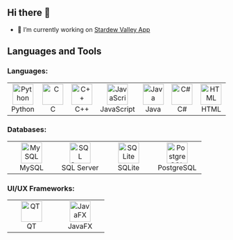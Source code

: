 ## Hi there 👋

<!--
**Razvanix445/Razvanix445** is a ✨ _special_ ✨ repository because its `README.md` (this file) appears on your GitHub profile.

Here are some ideas to get you started:
-->
- 🔭 I’m currently working on [Stardew Valley App](https://github.com/Razvanix445/Stardew-Valley-App)
<!--
- 🌱 I’m currently learning ...
- 👯 I’m looking to collaborate on ...
- 🤔 I’m looking for help with ...
- 💬 Ask me about ...
- 📫 How to reach me: ...
- 😄 Pronouns: ...
- ⚡ Fun fact: ...
-->
## Languages and Tools

### Languages:
<table>
  <tr>
    <td align="center" width="96">
      <img src="https://cdn.jsdelivr.net/gh/devicons/devicon/icons/python/python-original.svg" width="48" height="48" alt="Python" />
      <br>Python
    </td>
    <td align="center" width="96">
      <img src="https://cdn.jsdelivr.net/gh/devicons/devicon/icons/c/c-original.svg" width="48" height="48" alt="C" />
      <br>C
    </td>
    <td align="center" width="96">
      <img src="https://cdn.jsdelivr.net/gh/devicons/devicon/icons/cplusplus/cplusplus-original.svg" width="48" height="48" alt="C++" />
      <br>C++
    </td>
    <td align="center" width="96">
      <img src="https://cdn.jsdelivr.net/gh/devicons/devicon/icons/javascript/javascript-original.svg" width="48" height="48" alt="JavaScript" />
      <br>JavaScript
    </td>
    <td align="center" width="96">
      <img src="https://cdn.jsdelivr.net/gh/devicons/devicon/icons/java/java-original.svg" width="48" height="48" alt="Java" />
      <br>Java
    </td>
    <td align="center" width="96">
      <img src="https://cdn.jsdelivr.net/gh/devicons/devicon/icons/csharp/csharp-original.svg" width="48" height="48" alt="C#" />
      <br>C#
    </td>
    <td align="center" width="96">
      <img src="https://cdn.jsdelivr.net/gh/devicons/devicon/icons/html5/html5-original.svg" width="48" height="48" alt="HTML" />
      <br>HTML
    </td>
  </tr>
</table>

### Databases:
<table>
  <tr>
    <td align="center" width="96">
      <img src="https://cdn.jsdelivr.net/gh/devicons/devicon/icons/mysql/mysql-original-wordmark.svg" width="48" height="48" alt="MySQL" />
      <br>MySQL
    </td>
    <td align="center" width="96">
      <img src="https://www.svgrepo.com/show/303229/microsoft-sql-server-logo.svg" width="48" height="48" alt="SQL Server" />
      <br>SQL Server
    </td>
    <td align="center" width="96">
      <img src="https://cdn.jsdelivr.net/gh/devicons/devicon/icons/sqlite/sqlite-original.svg" width="48" height="48" alt="SQLite" />
      <br>SQLite
    </td>
    <td align="center" width="96">
      <img src="https://cdn.jsdelivr.net/gh/devicons/devicon/icons/postgresql/postgresql-original-wordmark.svg" width="48" height="48" alt="PostgreSQL" />
      <br>PostgreSQL
    </td>
  </tr>
</table>

### UI/UX Frameworks:
<table>
  <tr>
    <td align="center" width="96">
      <img src="https://github.com/user-attachments/assets/f204cd94-4a10-4761-8550-fbb2a5f3bdad" width="48" height="48" alt="QT" />
      <br>QT
    </td>
    <td align="center" width="96">
      <img src="https://github.com/user-attachments/assets/e108e72a-18a0-4032-9565-1ec1ced3fe63" width="48" height="48" alt="JavaFX" />
      <br>JavaFX
    </td>
  </tr>
</table>
